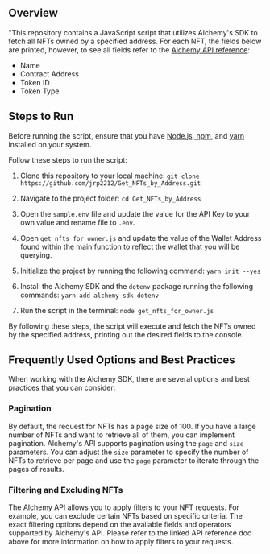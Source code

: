 ## Overview
"This repository contains a JavaScript script that utilizes Alchemy's SDK to fetch all NFTs owned by a specified address. For each NFT, the fields below are printed, however, to see all fields refer to the [Alchemy API reference](https://docs.alchemy.com/reference/getnfts):

- Name
- Contract Address
- Token ID
- Token Type


## Steps to Run

Before running the script, ensure that you have [Node.js, npm](https://docs.npmjs.com/downloading-and-installing-node-js-and-npm), and [yarn](https://classic.yarnpkg.com/lang/en/docs/install/#mac-stable) installed on your system. 

Follow these steps to run the script:

1. Clone this repository to your local machine:
`git clone https://github.com/jrp2212/Get_NFTs_by_Address.git`


2. Navigate to the project folder: `cd Get_NFTs_by_Address`


3. Open the `sample.env` file and update the value for the API Key to your own value and rename file to `.env`.

4. Open `get_nfts_for_owner.js` and update the value of the Wallet Address found within the main function to reflect the wallet that you will be querying. 


5. Initialize the project by running the following command: `yarn init --yes`


6. Install the Alchemy SDK and the `dotenv` package running the following commands: `yarn add alchemy-sdk dotenv`


7. Run the script in the terminal: `node get_nfts_for_owner.js`


By following these steps, the script will execute and fetch the NFTs owned by the specified address, printing out the desired fields to the console.


## Frequently Used Options and Best Practices
When working with the Alchemy SDK, there are several options and best practices that you can consider:

### Pagination
By default, the request for NFTs has a page size of 100. If you have a large number of NFTs and want to retrieve all of them, you can implement pagination. Alchemy's API supports pagination using the `page` and `size` parameters. You can adjust the `size` parameter to specify the number of NFTs to retrieve per page and use the `page` parameter to iterate through the pages of results.

### Filtering and Excluding NFTs
The Alchemy API allows you to apply filters to your NFT requests. For example, you can exclude certain NFTs based on specific criteria. The exact filtering options depend on the available fields and operators supported by Alchemy's API. Please refer to the linked API reference doc above for more information on how to apply filters to your requests.